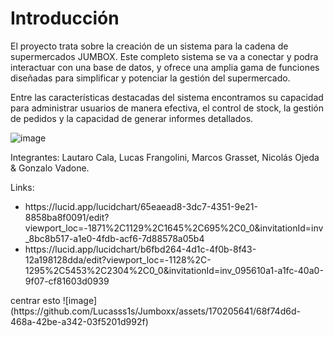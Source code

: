 <body>
    <h1>Introducción</h1>

El proyecto trata sobre la creación de un sistema para la cadena de supermercados <span class="jumbox">JUMBOX</span>. Este completo sistema se va a conectar y podra interactuar con una base de datos, y ofrece una amplia gama de funciones diseñadas para simplificar y potenciar la gestión del supermercado.

Entre las características destacadas del sistema encontramos su capacidad para administrar usuarios de manera efectiva, el control de stock, la gestión de pedidos y la capacidad de generar informes detallados.

 ![image](https://github.com/Lucasss1s/Jumboxx/assets/170205641/68f74d6d-468a-42be-a342-03f5201d992f)

Integrantes: Lautaro Cala, Lucas Frangolini, Marcos Grasset, Nicolás Ojeda & Gonzalo Vadone.

Links:
<ul>
    <li>https://lucid.app/lucidchart/65eaead8-3dc7-4351-9e21-8858ba8f0091/edit?viewport_loc=-1871%2C1129%2C1645%2C695%2C0_0&invitationId=inv_8bc8b517-a1e0-4fdb-acf6-7d88578a05b4</li>
    <li>https://lucid.app/lucidchart/b6fbd264-4d1c-4f0b-8f43-12a198128dda/edit?viewport_loc=-1128%2C-1295%2C5453%2C2304%2C0_0&invitationId=inv_095610a1-a1fc-40a0-9f07-cf81603d0939</li>
</ul>
</body>
centrar esto ![image](https://github.com/Lucasss1s/Jumboxx/assets/170205641/68f74d6d-468a-42be-a342-03f5201d992f)
